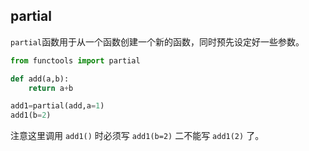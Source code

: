 ## partial

`partial`函数用于从一个函数创建一个新的函数，同时预先设定好一些参数。

```python
from functools import partial

def add(a,b):
    return a+b

add1=partial(add,a=1)
add1(b=2)
```

注意这里调用 `add1()` 时必须写 `add1(b=2)` 二不能写 `add1(2)` 了。